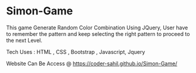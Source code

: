 # Simon-Game

This game Generate Random Color Combination Using JQuery, User have to remember the pattern and keep selecting the right pattern to proceed to the next Level.

Tech Uses : HTML , CSS , Bootstrap , Javascript, Jquery

Website Can Be Access @ https://coder-sahil.github.io/Simon-Game/
